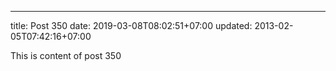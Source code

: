 ---
title: Post 350
date: 2019-03-08T08:02:51+07:00
updated: 2013-02-05T07:42:16+07:00

This is content of post 350